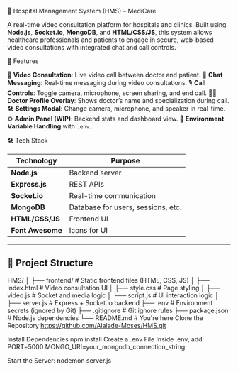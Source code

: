 🏥 Hospital Management System (HMS) – MediCare

A real-time video consultation platform for hospitals and clinics. Built using **Node.js**, **Socket.io**, **MongoDB**, and **HTML/CSS/JS**, this system allows healthcare professionals and patients to engage in secure, web-based video consultations with integrated chat and call controls.

 🚀 Features

🎥 **Video Consultation**: Live video call between doctor and patient.
💬 **Chat Messaging**: Real-time messaging during video consultations.
🎙️ **Call Controls**: Toggle camera, microphone, screen sharing, and end call.
👩‍⚕️ **Doctor Profile Overlay**: Shows doctor’s name and specialization during call.
🛠️ **Settings Modal**: Change camera, microphone, and speaker in real-time.
⚙️ **Admin Panel (WIP)**: Backend stats and dashboard view.
🔐 **Environment Variable Handling** with `.env`.



 🛠️ Tech Stack

| Technology   | Purpose                            |
|--------------|-------------------------------------|
| **Node.js**  | Backend server                      |
| **Express.js** | REST APIs                         |
| **Socket.io**| Real-time communication             |
| **MongoDB**  | Database for users, sessions, etc.  |
| **HTML/CSS/JS** | Frontend UI                      |
| **Font Awesome** | Icons for UI                    |

---

## 📁 Project Structure

HMS/
│
├── frontend/ # Static frontend files (HTML, CSS, JS)
│ ├── index.html # Video consultation UI
│ ├── style.css # Page styling
│ ├── video.js # Socket and media logic
│ └── script.js # UI interaction logic
│
├── server.js # Express + Socket.io backend
├── .env # Environment secrets (ignored by Git)
├── .gitignore # Git ignore rules
├── package.json # Node.js dependencies
└── README.md # You're here
Clone the Repository
https://github.com/Alalade-Moses/HMS.git

 Install Dependencies
 npm install
 Create a .env File
 Inside .env, add:
 PORT=5000
MONGO_URI=your_mongodb_connection_string

 Start the Server:
 nodemon server.js
